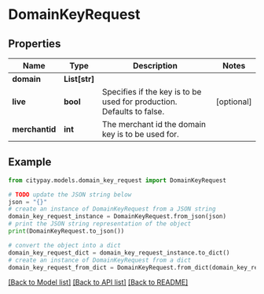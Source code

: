 # DomainKeyRequest


## Properties

Name | Type | Description | Notes
------------ | ------------- | ------------- | -------------
**domain** | **List[str]** |  | 
**live** | **bool** | Specifies if the key is to be used for production. Defaults to false.  | [optional] 
**merchantid** | **int** | The merchant id the domain key is to be used for.  | 

## Example

```python
from citypay.models.domain_key_request import DomainKeyRequest

# TODO update the JSON string below
json = "{}"
# create an instance of DomainKeyRequest from a JSON string
domain_key_request_instance = DomainKeyRequest.from_json(json)
# print the JSON string representation of the object
print(DomainKeyRequest.to_json())

# convert the object into a dict
domain_key_request_dict = domain_key_request_instance.to_dict()
# create an instance of DomainKeyRequest from a dict
domain_key_request_from_dict = DomainKeyRequest.from_dict(domain_key_request_dict)
```
[[Back to Model list]](../README.md#documentation-for-models) [[Back to API list]](../README.md#documentation-for-api-endpoints) [[Back to README]](../README.md)


